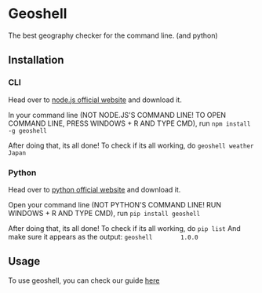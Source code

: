 # Geoshell

The best geography checker for the command line. (and python)

## Installation

### CLI

Head over to [node.js official website](https://nodejs.org/) and download it.

In your command line (NOT NODE.JS'S COMMAND LINE! TO OPEN COMMAND LINE, PRESS WINDOWS + R AND TYPE CMD), run
```npm install -g geoshell```

After doing that, its all done! To check if its all working, do
```geoshell weather Japan```

### Python

Head over to [python official website](https://www.python.org/) and download it.

Open your command line (NOT PYTHON'S COMMAND LINE! RUN WINDOWS + R AND TYPE CMD),  run
```pip install geoshell```

After doing that, its all done! To check if its all working, do
```pip list```
And make sure it appears as the output:
```geoshell        1.0.0```

## Usage

To use geoshell, you can check our guide [here](https://geoshell.vercel.app)
